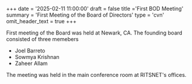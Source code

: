 +++
date = '2025-02-11 11:00:00'
draft = false
title ='First BOD Meeting'
summary = 'First Meeting of the Board of Directors'
type = 'cvn'
omit_header_text = true
+++

First meeting of the Board was held at Newark, CA.<!--more--> The founding board consisted of three memebers
- Joel Barreto
- Sowmya Krishnan
- Zaheer Allam

The meeting was held in the main conference room at RITSNET's offices.